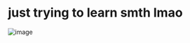 # just trying to learn smth lmao
![image](https://user-images.githubusercontent.com/65070195/185200184-6ae6f4a3-bfd0-4721-9f24-ffb125cbb290.png)
